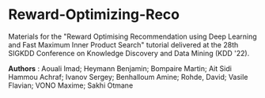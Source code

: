 # Reward-Optimizing-Reco

Materials for the "Reward Optimising Recommendation using Deep Learning and Fast Maximum Inner Product Search" tutorial delivered at the 28th SIGKDD Conference on Knowledge Discovery and Data Mining (KDD '22).

**Authors** : Aouali Imad; Heymann Benjamin; Bompaire Martin; Ait Sidi Hammou Achraf; Ivanov Sergey; Benhalloum Amine; Rohde, David; Vasile Flavian; VONO Maxime; Sakhi Otmane
